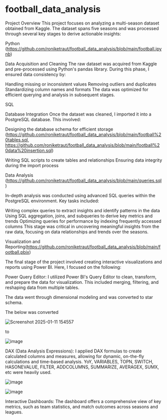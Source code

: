 # football_data_analysis

Project Overview
This project focuses on analyzing a multi-season dataset obtained from Kaggle. The dataset spans five seasons and was processed through several key stages to derive actionable insights:

Python (https://github.com/roniketraut/football_data_analysis/blob/main/football.ipynb)

Data Acquisition and Cleaning
The raw dataset was acquired from Kaggle and pre-processed using Python's pandas library. During this phase, I ensured data consistency by:

Handling missing or inconsistent values
Removing outliers and duplicates
Standardizing column names and formats
The data was optimized for efficient querying and analysis in subsequent stages.

SQL 

Database Integration
Once the dataset was cleaned, I imported it into a PostgreSQL database. This involved:

Designing the database schema for efficient storage (https://github.com/roniketraut/football_data_analysis/blob/main/football%20tables.sql, https://github.com/roniketraut/football_data_analysis/blob/main/football%20data%20insertion.sql)

Writing SQL scripts to create tables and relationships
Ensuring data integrity during the import process

Data Analysis (https://github.com/roniketraut/football_data_analysis/blob/main/queries.sql)

In-depth analysis was conducted using advanced SQL queries within the PostgreSQL environment. Key tasks included:

Writing complex queries to extract insights and identify patterns in the data
Using SQL aggregation, joins, and subqueries to derive key metrics and trends
Optimizing queries for performance by indexing frequently accessed columns
This stage was critical in uncovering meaningful insights from the raw data, focusing on data relationships and trends over the seasons.

Visualization and Reporting(https://github.com/roniketraut/football_data_analysis/blob/main/football.pbix)

The final stage of the project involved creating interactive visualizations and reports using Power BI. Here, I focused on the following:

Power Query Editor: I utilized Power BI's Query Editor to clean, transform, and prepare the data for visualization. This included merging, filtering, and reshaping data from multiple tables. 

The data went through dimensional modeling and was converted to star schema.

The below was converted

![Screenshot 2025-01-11 154557](https://github.com/user-attachments/assets/a49c747f-cb73-421e-9bc2-b242766e0c9d)

to 

![image](https://github.com/user-attachments/assets/aa3adb8e-4907-4026-a8bd-4be849e68a7f)

 
DAX (Data Analysis Expressions): I applied DAX formulas to create calculated columns and measures, allowing for dynamic, on-the-fly calculations and time-based analysis. YoY, VARIABLES, TOPN, SWITCH, HASONEVALUE, FILTER, ADDCOLUMNS, SUMMARIZE, AVERAGEX, SUMX, etc were heavily used.

![image](https://github.com/user-attachments/assets/1cea4024-d955-4706-9744-a3a65fd3f468)

![image](https://github.com/user-attachments/assets/89466a73-fc7c-4295-af9f-77fd70e5549a)


Interactive Dashboards: The dashboard offers a comprehensive view of key metrics, such as team statistics, and match outcomes across seasons and leagues. 
